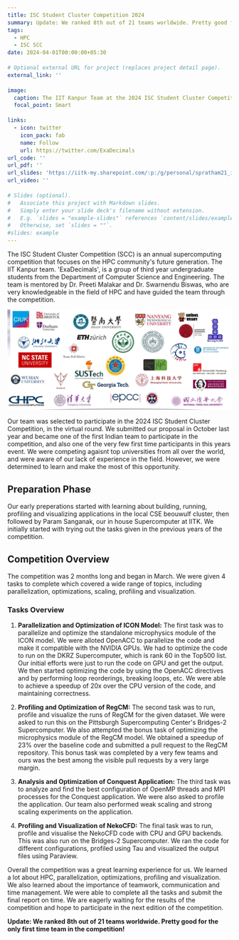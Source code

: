 ```yaml
---
title: ISC Student Cluster Competition 2024
summary: Update: We ranked 8th out of 21 teams worldwide. Pretty good for the only first time team in the competition!
tags:
  - HPC
  - ISC SCC
date: 2024-04-01T00:00:00+05:30

# Optional external URL for project (replaces project detail page).
external_link: ''

image:
  caption: The IIT Kanpur Team at the 2024 ISC Student Cluster Competition
  focal_point: Smart

links:
  - icon: twitter
    icon_pack: fab
    name: Follow
    url: https://twitter.com/ExaDecimals
url_code: ''
url_pdf: ''
url_slides: 'https://iitk-my.sharepoint.com/:p:/g/personal/spratham21_iitk_ac_in/ES0TYculjr5LvFX3cIbL9BEBcbJFCOnXQwmbV857FBHeaw'
url_video: ''

# Slides (optional).
#   Associate this project with Markdown slides.
#   Simply enter your slide deck's filename without extension.
#   E.g. `slides = "example-slides"` references `content/slides/example-slides.md`.
#   Otherwise, set `slides = ""`.
#slides: example
---
```


The ISC Student Cluster Competition (SCC) is an annual supercomputing competition that focuses on the HPC community's future generation. 
The IIT Kanpur team. 'ExaDecimals', is a group of third year undergraduate students from the Department of Computer Science and Engineering. The team is mentored by Dr. Preeti Malakar and Dr. Swarnendu Biswas, who are very knowledgeable in the field of HPC and have guided the team through the competition. 

<!-- Insert image -->
![ISC SCC 2024](images/teams.jpeg)

Our team was selected to participate in the 2024 ISC Student Cluster Competition, in the virtual round. We submitted our proposal in October last year and became one of the first Indian team to participate in the competition, and also one of the very few first time participants in this years event. We were competing agaisnt top universities from all over the world, and were aware of our lack of experience in the field. However, we were determined to learn and make the most of this opportunity.

## Preparation Phase
Our early preperations started with learning about building, running, profiling and visualizing applications in the local CSE beouwulf cluster, then followed by Param Sanganak, our in house Supercomputer at IITK. We initially started with trying out the tasks given in the previous years of the competition.
## Competition Overview

The competition was 2 months long and began in March. We were given 4 tasks to complete which covered a wide range of topics, including parallelization, optimizations, scaling, profiling and visualization.

### Tasks Overview
<!-- List of tasks -->
1. **Parallelization and Optimization of ICON Model:**
The first task was to parallelize and optimize the standalone microphysics module of the ICON model. We were alloted OpenACC to parallelize the code and make it compatible with the NVIDIA GPUs. We had to optimize the code to run on the DKRZ Supercomputer, which is rank 60 in the Top500 list. Our initial efforts were just to run the code on GPU and get the output. We then started optimizing the code by using the OpenACC directives and by performing loop reorderings, breaking loops, etc. We were able to achieve a speedup of 20x over the CPU version of the code, and maintaining correctness.

2. **Profiling and Optimization of RegCM:**
The second task was to run, profile and visualize the runs of RegCM for the given dataset. We were asked to run this on the Pittsburgh Supercomputing Center's Bridges-2 Supercomputer. We also attempted the bonus task of optimizing the microphysics module of the RegCM model. We obtained a speedup of 23% over the baseline code and submitted a pull request to the RegCM repository. This bonus task was completed by a very few teams and ours was the best among the visible pull requests by a very large margin.
3. **Analysis and Optimization of Conquest Application:**
The third task was to analyze and find the best configuration of OpenMP threads and MPI processes for the Conquest application. We were also asked to profile the application. Our team also performed weak scaling and strong scaling experiments on the application.

4. **Profiling and Visualization of NekoCFD:**
The final task was to run, profile and visualise the NekoCFD code with CPU and GPU backends. This was also run on the Bridges-2 Supercomputer. We ran the code for different configurations, profiled using Tau and visualized the output files using Paraview.


Overall the competition was a great learning experience for us. We learned a lot about HPC, parallelization, optimizations, profiling and visualization. We also learned about the importance of teamwork, communication and time management. We were able to complete all the tasks and submit the final report on time. We are eagerly waiting for the results of the competition and hope to participate in the next edition of the competition.

**Update: We ranked 8th out of 21 teams worldwide. Pretty good for the only first time team in the competition!**